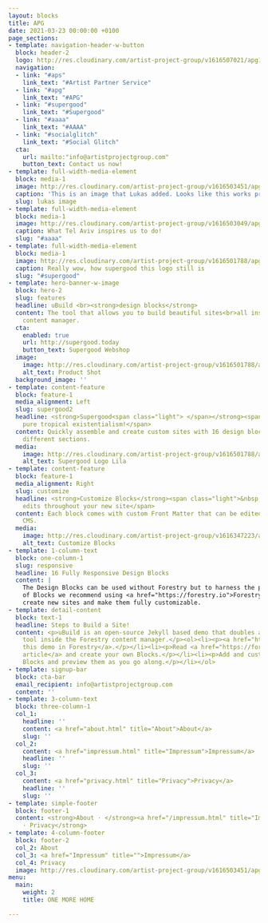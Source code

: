 ```yaml
---
layout: blocks
title: APG
date: 2021-03-23 00:00:00 +0100
page_sections:
- template: navigation-header-w-button
  block: header-2
  logo: http://res.cloudinary.com/artist-project-group/v1616507021/apg1/Artboard_1_1000x250_ibvkui.png
  navigation:
  - link: "#aps"
    link_text: "#Artist Partner Service"
  - link: "#apg"
    link_text: "#APG"
  - link: "#supergood"
    link_text: "#Supergood"
  - link: "#aaaa"
    link_text: "#AAAA"
  - link: "#socialglitch"
    link_text: "#Social Glitch"
  cta:
    url: mailto:"info@artistprojectgroup.com"
    button_text: Contact us now!
- template: full-width-media-element
  block: media-1
  image: http://res.cloudinary.com/artist-project-group/v1616503451/apg1/APG_Logo_Dev_V11_3A_RGB_web_oncyhg.svg
  caption: 'This is an image that Lukas added. Looks like this works pretty well. '
  slug: lukas image
- template: full-width-media-element
  block: media-1
  image: http://res.cloudinary.com/artist-project-group/v1616503049/apg1/AAAA_Logo_web_bqkivv.svg
  caption: What Tel Aviv inspires us to do!
  slug: "#aaaa"
- template: full-width-media-element
  block: media-1
  image: http://res.cloudinary.com/artist-project-group/v1616501788/apg1/Supergood_Logo_Lila_RGB_mxexsc.svg
  caption: Really wow, how supergood this logo still is
  slug: "#supergood"
- template: hero-banner-w-image
  block: hero-2
  slug: features
  headline: uBuild <br><strong>design blocks</strong>
  content: The tool that allows you to build beautiful sites<br>all inside Forestry's
    content manager.
  cta:
    enabled: true
    url: http://supergood.today
    button_text: Supergood Webshop
  image:
    image: http://res.cloudinary.com/artist-project-group/v1616501788/apg1/Supergood_Logo_Lila_RGB_mxexsc.svg
    alt_text: Product Shot
  background_image: ''
- template: content-feature
  block: feature-1
  media_alignment: Left
  slug: supergood2
  headline: <strong>Supergood<span class="light"> </span></strong><span class="light">is
    pure tropical existentialism!</span>
  content: Quickly assemble and create custom sites with 16 design blocks for seven
    different sections.
  media:
    image: http://res.cloudinary.com/artist-project-group/v1616501788/apg1/Supergood_Logo_Lila_RGB_mxexsc.svg
    alt_text: Supergood Logo Lila
- template: content-feature
  block: feature-1
  media_alignment: Right
  slug: customize
  headline: <strong>Customize Blocks</strong><span class="light">&nbsp;to make quick
    edits throughout your new site</span>
  content: Each block comes with custom Front Matter that can be edited in Forestry
    CMS.
  media:
    image: http://res.cloudinary.com/artist-project-group/v1616347223/apg1/edit_dxry25.gif
    alt_text: Customize Blocks
- template: 1-column-text
  block: one-column-1
  slug: responsive
  headline: 16 Fully Responsive Design Blocks
  content: |
    The Design Blocks can be used without Forestry but to harness the power
    of Blocks we recommend using <a href="https://forestry.io">Forestry</a>. Once the site is imported you can immediately
    create new sites and make them fully customizable.
- template: detail-content
  block: text-1
  headline: Steps to Build a Site!
  content: <p>uBuild is an open-source Jekyll based demo that doubles as a builder
    tool inside the Forestry content manager.</p><ol><li><p><a href="https://app.forestry.io/quick-start?repo=forestryio/ubuild-jekyll&provider=github&engine=jekyll">Import
    this demo in Forestry</a>.</p></li><li><p>Read <a href="https://forestry.io/blog/ubuild-a-new-theme-for-static-sites-using-blocks/">our
    article</a> and create your own Blocks.</p></li><li><p>Add and customize the available
    Blocks and preview them as you go along.</p></li></ol>
- template: signup-bar
  block: cta-bar
  email_recipient: info@artistprojectgroup.com
  content: ''
- template: 3-column-text
  block: three-column-1
  col_1:
    headline: ''
    content: <a href="about.html" title="About">About</a>
    slug: ''
  col_2:
    content: <a href="impressum.html" title="Impressum">Impressum</a>
    headline: ''
    slug: ''
  col_3:
    content: <a href="privacy.html" title="Privacy">Privacy</a>
    headline: ''
    slug: ''
- template: simple-footer
  block: footer-1
  content: <strong>About · </strong><a href="/impressum.html" title="Impressum"><strong>Impressum</strong></a><strong>
    · Privacy</strong>
- template: 4-column-footer
  block: footer-2
  col_2: About
  col_3: <a href="Impressum" title="">Impressum</a>
  col_4: Privacy
  image: http://res.cloudinary.com/artist-project-group/v1616503451/apg1/APG_Logo_Dev_V11_3A_RGB_web_oncyhg.svg
menu:
  main:
    weight: 2
    title: ONE MORE HOME

---
```

